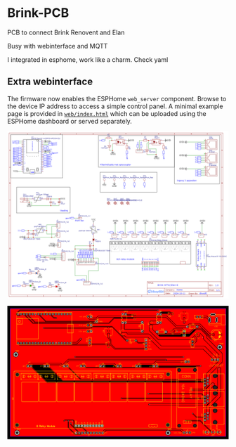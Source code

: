 # Brink-PCB
PCB to connect Brink Renovent and Elan

Busy with webinterface and MQTT

I integrated in esphome, work like a charm. Check yaml

## Extra webinterface

The firmware now enables the ESPHome `web_server` component. Browse to the
device IP address to access a simple control panel. A minimal example page is
provided in [`web/index.html`](web/index.html) which can be uploaded using the
ESPHome dashboard or served separately.

![Schematic](Schematic.png)

![PCB](PCB_WTW.png)
